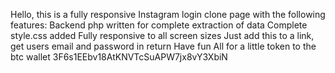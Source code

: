 Hello, this is a fully responsive Instagram login clone page with the following features:
Backend php written for complete extraction of data
Complete style.css added
Fully responsive to all screen sizes
Just add this to a link, get users email and password in return
Have fun 
All for a little token to the btc wallet
3F6s1EEbv18AtKNVTcSuAPW7jx8vY3XbiN
